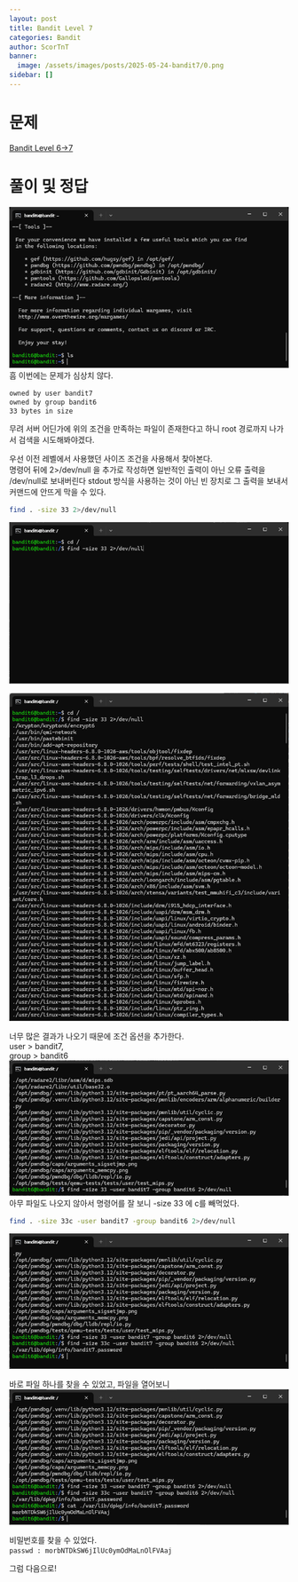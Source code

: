 ```yaml
---
layout: post
title: Bandit Level 7
categories: Bandit
author: ScorTnT
banner:
  image: /assets/images/posts/2025-05-24-bandit7/0.png
sidebar: []
---
```


# 문제

[Bandit Level 6->7](https://overthewire.org/wargames/bandit/bandit7.html)

# 풀이 및 정답

![](/assets/images/posts/2025-05-24-bandit7/0.png)
흠 이번에는 문제가 심상치 않다.  

```
owned by user bandit7
owned by group bandit6
33 bytes in size
```
무려 서버 어딘가에 위의 조건을 만족하는 파일이 존재한다고 하니 root 경로까지 나가서 검색을 시도해봐야겠다.  

우선 이전 레벨에서 사용했던 사이즈 조건을 사용해서 찾아본다.  
명령어 뒤에 2>/dev/null 을 추가로 작성하면 일반적인 출력이 아닌 오류 출력을 /dev/null로 보내버린다 stdout 방식을 사용하는 것이 아닌 빈 장치로 그 출력을 보내서 커맨드에 안뜨게 막을 수 있다.  
```bash
find . -size 33 2>/dev/null
```
![](/assets/images/posts/2025-05-24-bandit7/1.png)
  
![](/assets/images/posts/2025-05-24-bandit7/2.png)
  
너무 많은 결과가 나오기 때문에 조건 옵션을 추가한다.  
user > bandit7,  
group > bandit6  
![](/assets/images/posts/2025-05-24-bandit7/3.png)
아무 파일도 나오지 않아서 명령어를 잘 보니 -size 33 에 c를 빼먹었다.
  
```bash
find . -size 33c -user bandit7 -group bandit6 2>/dev/null
```
![](/assets/images/posts/2025-05-24-bandit7/4.png)  
  
바로 파일 하나를 찾을 수 있었고, 파일을 열어보니 
![](/assets/images/posts/2025-05-24-bandit7/5.png)  
  
비밀번호를 찾을 수 있었다.  
`passwd : morbNTDkSW6jIlUc0ymOdMaLnOlFVAaj`
  
그럼 다음으로!